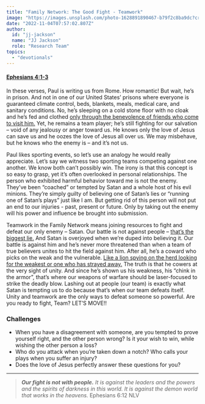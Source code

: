 ```yaml
---
title: "Family Network: The Good Fight - Teamwork"
image: "https://images.unsplash.com/photo-1628891890467-b79f2c8ba9dc?crop=entropy&cs=srgb&fm=jpg&ixid=Mnw5NjYxfDB8MXxzZWFyY2h8MTB8fFRydXRofGVufDB8fHx8MTYxODIzNjM3Mw&ixlib=rb-1.2.1&q=85"
date: "2022-11-04T07:57:02.807Z"
author:
  id: "jj-jackson"
  name: "JJ Jackson"
  role: "Research Team"
topics:
  - "devotionals"
---
```

#### [Ephesians 4:1-3][1]

In these verses, Paul is writing us from Rome. How romantic! But wait, he’s in prison. And not in one of our United States’ prisons where everyone is guaranteed climate control, beds, blankets, meals, medical care, and sanitary conditions. No, he’s sleeping on a cold stone floor with no cloak and he’s fed and clothed [only through the benevolence of friends who come to visit him.][2] Yet, he remains a team player; he’s still fighting for our salvation – void of any jealousy or anger toward us. He knows only the love of Jesus can save us and he oozes the love of Jesus all over us. We may misbehave, but he knows who the enemy is – and it’s not us.

Paul likes sporting events, so let’s use an analogy he would really appreciate. Let’s say we witness two sporting teams competing against one another. We know both can’t possibly win. The irony is that this concept is so easy to grasp, yet it’s often overlooked in personal relationships. The person who exhibited harmful behavior toward me is not the enemy. They’ve been “coached” or tempted by Satan and a whole host of his evil minions. They’re simply guilty of believing one of Satan’s lies or “running one of Satan’s plays” just like I am. But getting rid of this person will not put an end to our injuries - past, present or future. Only by taking out the enemy will his power and influence be brought into submission.

Teamwork in the Family Network means joining resources to fight and defeat our only enemy – Satan. Our battle is not against people – [that’s the biggest lie.][3] And Satan is overjoyed when we’re duped into believing it. Our battle is against him and he’s never more threatened than when a team of true believers unites to hit the field against him. After all, he’s a coward who picks on the weak and the vulnerable. [Like a lion spying on the herd looking for the weakest or one who has strayed away.][4] The truth is that he cowers at the very sight of unity. And since he’s shown us his weakness, his “chink in the armor”, that’s where our weapons of warfare should be laser-focused to strike the deadly blow. Lashing out at people (our team) is exactly what Satan is tempting us to do because that’s when our team defeats itself.  Unity and teamwork are the only ways to defeat someone so powerful. Are you ready to fight, Team? LET’S MOVE!!

### Challenges
- When you have a disagreement with someone, are you tempted to prove yourself right, and the other person wrong? Is it your wish to win, while wishing the other person a loss?
- Who do you attack when you’re taken down a notch? Who calls your plays when you suffer an injury?
- Does the love of Jesus perfectly answer these questions for you?

----

> _**Our fight is not with people.** It is against the leaders and the powers and the spirits of darkness in this world. It is against the demon world that works in the heavens._  Ephesians 6:12 NLV

[1]: https://www.biblegateway.com/passage/?search=Ephesians+4%3A1-3&version=NIV
[2]: https://biblehub.com/2_timothy/4-13.htm
[3]: https://biblehub.com/ephesians/6-12.htm
[4]: https://biblehub.com/1_peter/5-8.htm
